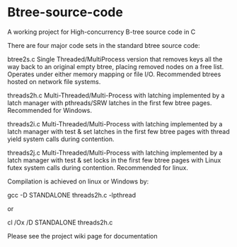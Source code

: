 Btree-source-code
=================

A working project for High-concurrency B-tree source code in C

There are four major code sets in the standard btree source code:

btree2s.c       Single Threaded/MultiProcess version that removes keys all the way back to an original empty btree, placing removed nodes on a free list.  Operates under either memory mapping or file I/O.  Recommended btrees hosted on network file systems.

threads2h.c     Multi-Threaded/Multi-Process with latching implemented by a latch manager with pthreads/SRW latches in the first few btree pages. Recommended for Windows.

threads2i.c     Multi-Threaded/Multi-Process with latching implemented by a latch manager with test & set latches in the first few btree pages with thread yield system calls during contention.

threads2j.c     Multi-Threaded/Multi-Process with latching implemented by a latch manager with test & set locks in the first few btree pages with Linux futex system calls during contention. Recommended for linux.

Compilation is achieved on linux or Windows by:

gcc -D STANDALONE threads2h.c -lpthread

or

cl /Ox /D STANDALONE threads2h.c

Please see the project wiki page for documentation
